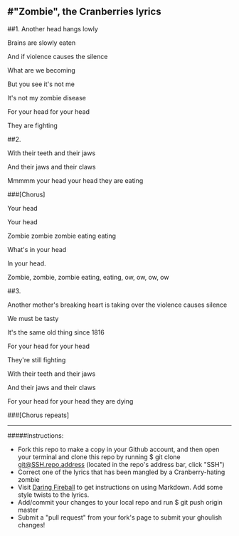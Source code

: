 #"Zombie", the Cranberries lyrics
--------------------------------------------

##1. 
Another head hangs lowly

Brains are slowly eaten

And if violence causes the silence

What are we becoming

But you see it's not me

It's not my zombie disease

For your head for your head

They are fighting


##2.

With their teeth and their jaws

And their jaws and their claws

Mmmmm your head your head they are eating




###[Chorus]

Your head

Your head

Zombie zombie zombie eating eating

What's in your head

In your head.

Zombie, zombie, zombie eating, eating, ow, ow, ow, ow




##3.

Another mother's breaking heart is taking over the violence causes silence

We must be tasty

It's the same old thing since 1816

For your head for your head

They're still fighting

With their teeth and their jaws

And their jaws and their claws

For your head for your head they are dying




###[Chorus repeats]




********************************************************

#####Instructions:

* Fork this repo to make a copy in your Github account, and then open your terminal and clone this repo by running $ git clone <git@SSH.repo.address> (located in the repo's address bar, click "SSH")
* Correct one of the lyrics that has been mangled by a Cranberry-hating zombie
* Visit [Daring Fireball](http://daringfireball.net/projects/markdown/) to get instructions on using Markdown. Add some style twists to the lyrics.
* Add/commit your changes to your local repo and run $ git push origin master
* Submit a "pull request" from your fork's page to submit your ghoulish changes!

